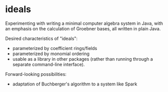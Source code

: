 # ideals

Experimenting with writing a minimal computer algebra system in Java, with an emphasis 
on the calculation of Groebner bases, all written in plain Java. 

Desired characteristics of "ideals": 
- parameterized by coefficient rings/fields
- parameterized by monomial ordering
- usable as a library in other packages (rather than running through a separate command-line interface).

Forward-looking possibilities: 
- adaptation of Buchberger's algorithm to a system like Spark


